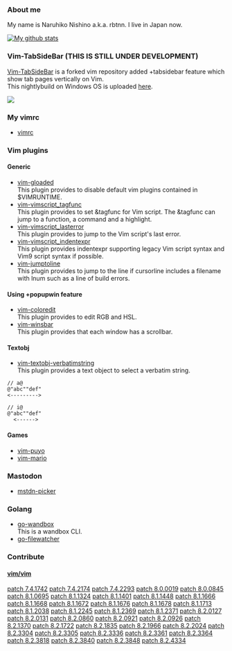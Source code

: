 ### About me

My name is Naruhiko Nishino a.k.a. rbtnn. I live in Japan now.

[![My github stats](https://github-readme-stats.vercel.app/api?username=rbtnn)](https://github.com/anuraghazra/github-readme-stats)

### Vim-TabSideBar (THIS IS STILL UNDER DEVELOPMENT)
[Vim-TabSideBar](https://github.com/rbtnn/vim) is a forked vim repository added +tabsidebar feature which show tab pages vertically on Vim.  
This nightlybuild on Windows OS is uploaded [here](https://github.com/rbtnn/nightlybuild-tabsidebar-for-windows).

![](http://rbtnn.github.io/vim/tabsidebar.png)


### My vimrc
* [vimrc](https://github.com/rbtnn/vimrc)  

### Vim plugins

#### Generic
* [vim-gloaded](https://github.com/rbtnn/vim-gloaded)  
  This plugin provides to disable default vim plugins contained in $VIMRUNTIME.
* [vim-vimscript_tagfunc](https://github.com/rbtnn/vim-vimscript_tagfunc)  
  This plugin provides to set &tagfunc for Vim script. The &tagfunc can jump to a function, a command and a highlight.
* [vim-vimscript_lasterror](https://github.com/rbtnn/vim-vimscript_lasterror)  
  This plugin provides to jump to the Vim script's last error.
* [vim-vimscript_indentexpr](https://github.com/rbtnn/vim-vimscript_indentexpr)  
  This plugin provides indentexpr supporting legacy Vim script syntax and Vim9 script syntax if possible.
* [vim-jumptoline](https://github.com/rbtnn/vim-jumptoline)  
  This plugin provides to jump to the line if cursorline includes a filename with lnum such as a line of build errors.

#### Using +popupwin feature
* [vim-coloredit](https://github.com/rbtnn/vim-coloredit)  
  This plugin provides to edit RGB and HSL.
* [vim-winsbar](https://github.com/rbtnn/vim-winsbar)  
  This plugin provides that each window has a scrollbar.

#### Textobj
* [vim-textobj-verbatimstring](https://github.com/rbtnn/vim-textobj-verbatimstring)  
  This plugin provides a text object to select a verbatim string.
```
// a@
@"abc""def"
<--------->

// i@
@"abc""def"
  <------>
```

#### Games
* [vim-puyo](https://github.com/rbtnn/vim-puyo)
* [vim-mario](https://github.com/rbtnn/vim-mario)

### Mastodon
* [mstdn-picker](https://github.com/rbtnn/mstdn-picker)  

### Golang
* [go-wandbox](https://github.com/rbtnn/go-wandbox)  
  This is a wandbox CLI.
* [go-filewatcher](https://github.com/rbtnn/go-filewatcher)  

### Contribute

#### [vim/vim](https://github.com/vim/vim)
 [patch 7.4.1742](https://github.com/vim/vim/commit/5d18e0eca59ffbba22c7f7c91c9f99d672095728)
 [patch 7.4.2174](https://github.com/vim/vim/commit/c8ce615299b4d8c1b2e6cf83496f48cd497d8a37)
 [patch 7.4.2293](https://github.com/vim/vim/commit/edf3f97ae2af024708ebb4ac614227327033ca47)
 [patch 8.0.0019](https://github.com/vim/vim/commit/b3435b0a3a0967115658d0a8c0224a28969cfa02)
 [patch 8.0.0845](https://github.com/vim/vim/commit/d8dc1799377027be622d8571545658b20042e92e)
 [patch 8.1.0695](https://github.com/vim/vim/commit/f42b45d719e03218735b3c2845a74dca9c0efd60)
 [patch 8.1.1324](https://github.com/vim/vim/commit/b73fbc76c6fc446da90dd2cdac620155e37e5514)
 [patch 8.1.1401](https://github.com/vim/vim/commit/076073950c44ea0e35bc39d539dc7ab41bf9c7ec)
 [patch 8.1.1448](https://github.com/vim/vim/commit/988c43310a8dcfad9fbacd110b50ba220227d19a)
 [patch 8.1.1666](https://github.com/vim/vim/commit/bd42b31780794fa751597cf3aa4d1d01889b1494)
 [patch 8.1.1668](https://github.com/vim/vim/commit/8ccabf624ef4eb7ebe3e4d52449bc0bc545810f2)
 [patch 8.1.1672](https://github.com/vim/vim/commit/d94ac0caca12c6ceb54b07fc932edba84a5f60f2)
 [patch 8.1.1676](https://github.com/vim/vim/commit/017c2699381be17131a02f051ecb812067289856)
 [patch 8.1.1678](https://github.com/vim/vim/commit/a901a37bae9f4e2848d6d7ac7b0875d72f43e1eb)
 [patch 8.1.1713](https://github.com/vim/vim/commit/df9c6cad8cc318e26e99c3b055f0788e7d6582de)
 [patch 8.1.2038](https://github.com/vim/vim/commit/af9143833865a2d8311e57313023271720442f90)
 [patch 8.1.2245](https://github.com/vim/vim/commit/2f7b7b1e123d505637d21e0df28eb9e92667479c)
 [patch 8.1.2369](https://github.com/vim/vim/commit/a2c2ae473ab8789ceba9706713441a365dec685e)
 [patch 8.1.2371](https://github.com/vim/vim/commit/05ad5ff0ab34ed9a5296dedd420ca81698b8ce22)
 [patch 8.2.0127](https://github.com/vim/vim/commit/3029bcc094415243bad14e5720f68e857b755dad)
 [patch 8.2.0131](https://github.com/vim/vim/commit/479950f6c9aee4806f28a2b2fe5471e18a034cff)
 [patch 8.2.0860](https://github.com/vim/vim/commit/aaad995f8384a77a64efba6846c9c4ac99de0953)
 [patch 8.2.0921](https://github.com/vim/vim/commit/4fdb8bd0546ac8d90560a4fad359a48667089d43)
 [patch 8.2.0926](https://github.com/vim/vim/commit/951a2fb1b87af7e3be81e85a3769a17a13fd5040)
 [patch 8.2.1370](https://github.com/vim/vim/commit/c753478b82613df37b145764e27f5514542edb97)
 [patch 8.2.1722](https://github.com/vim/vim/commit/dbd759309b4b6abea96b18d61770e100cf4264b5)
 [patch 8.2.1835](https://github.com/vim/vim/commit/6eb36ade9883f54c84c739c6a3504ddfa3343063)
 [patch 8.2.1966](https://github.com/vim/vim/commit/cbcd9cbd77acc8cc97c0d44683d96c01d3dd0fa7)
 [patch 8.2.2024](https://github.com/vim/vim/commit/d91467f830236ae35eb4108d329a1e26a3f1ebc6)
 [patch 8.2.3304](https://github.com/vim/vim/commit/c611941c606328740b6e9acc1191a5d97ace13e2)
 [patch 8.2.3305](https://github.com/vim/vim/commit/84934998806408db3f3ecff7ac4c3980e0c2a96e)
 [patch 8.2.3336](https://github.com/vim/vim/commit/92f05f21afdb8a43581554a252cb2fc050f9e03b)
 [patch 8.2.3361](https://github.com/vim/vim/commit/d895b1d918f7d56dd9dd564be4820082ba6492e9)
 [patch 8.2.3364](https://github.com/vim/vim/commit/bebf06954e1c801870b57e06ab03151c2654d079)
 [patch 8.2.3818](https://github.com/vim/vim/commit/c479ce032f5d4d14bab9e479acbf42d758879893)
 [patch 8.2.3840](https://github.com/vim/vim/commit/ddc80aff575dd60c04c79621a0358cf0abaac53a)
 [patch 8.2.3848](https://github.com/vim/vim/commit/0ccb5842f5fb103763d106c7aa364d758343c35a)
 [patch 8.2.4334](https://github.com/vim/vim/commit/68cc2b8a37197872e737fb61244069e13b7227a2)
